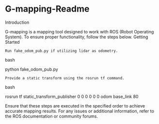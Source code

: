 # G-mapping-Readme
Introduction

G-mapping is a mapping tool designed to work with ROS (Robot Operating System). To ensure proper functionality, follow the steps below.
Getting Started

    Run fake_odom_pub.py if utilizing lidar as odometry.

bash

python fake_odom_pub.py

    Provide a static transform using the rosrun tf command.

bash

rosrun tf static_transform_publisher 0 0 0 0 0 0 odom base_link 80

Ensure that these steps are executed in the specified order to achieve accurate mapping results. For any issues or additional information, refer to the ROS documentation or community forums.
